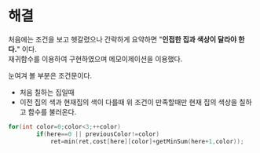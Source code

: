 # 해결
처음에는 조건을 보고 헷갈렸으나 간략하게 요약하면 "**인접한 집과 색상이 달라야 한다.**" 이다.  
재귀함수를 이용하여 구현하였으며 메모이제이션을 이용했다.  

눈여겨 볼 부분은 조건문이다.  
- 처음 칠하는 집일때
- 이전 집의 색과 현재집의 색이 다를때
위 조건이 만족할때만 현재 집의 색상을 칠하고 함수를 불러온다.
```c++
for(int color=0;color<3;++color)
        if(here==0 || previousColor!=color)
            ret=min(ret,cost[here][color]+getMinSum(here+1,color));
```
